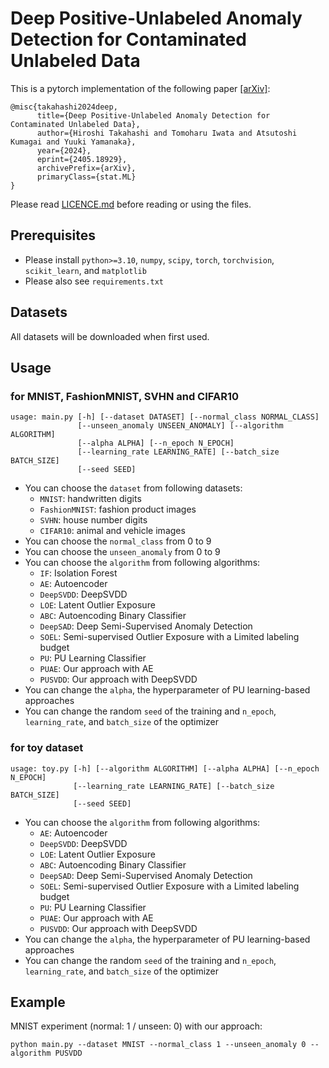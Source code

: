 # Deep Positive-Unlabeled Anomaly Detection for Contaminated Unlabeled Data
This is a pytorch implementation of the following paper [[arXiv]](https://arxiv.org/abs/2405.18929):
```
@misc{takahashi2024deep,
      title={Deep Positive-Unlabeled Anomaly Detection for Contaminated Unlabeled Data}, 
      author={Hiroshi Takahashi and Tomoharu Iwata and Atsutoshi Kumagai and Yuuki Yamanaka},
      year={2024},
      eprint={2405.18929},
      archivePrefix={arXiv},
      primaryClass={stat.ML}
}
```
Please read [LICENCE.md](LICENCE.md) before reading or using the files.


## Prerequisites
- Please install `python>=3.10`, `numpy`, `scipy`, `torch`, `torchvision`, `scikit_learn`, and `matplotlib`
- Please also see `requirements.txt`


## Datasets
All datasets will be downloaded when first used.


## Usage

### for MNIST, FashionMNIST, SVHN and CIFAR10
```
usage: main.py [-h] [--dataset DATASET] [--normal_class NORMAL_CLASS]
               [--unseen_anomaly UNSEEN_ANOMALY] [--algorithm ALGORITHM]
               [--alpha ALPHA] [--n_epoch N_EPOCH]
               [--learning_rate LEARNING_RATE] [--batch_size BATCH_SIZE]
               [--seed SEED]
```
- You can choose the `dataset` from following datasets: 
  - `MNIST`: handwritten digits
  - `FashionMNIST`: fashion product images
  - `SVHN`: house number digits
  - `CIFAR10`: animal and vehicle images
- You can choose the `normal_class` from 0 to 9
- You can choose the `unseen_anomaly` from 0 to 9
- You can choose the `algorithm` from following algorithms:
  - `IF`: Isolation Forest
  - `AE`: Autoencoder
  - `DeepSVDD`: DeepSVDD
  - `LOE`: Latent Outlier Exposure
  - `ABC`: Autoencoding Binary Classifier
  - `DeepSAD`: Deep Semi-Supervised Anomaly Detection
  - `SOEL`: Semi-supervised Outlier Exposure with a Limited labeling budget
  - `PU`: PU Learning Classifier
  - `PUAE`: Our approach with AE
  - `PUSVDD`: Our approach with DeepSVDD
- You can change the `alpha`, the hyperparameter of PU learning-based approaches
- You can change the random `seed` of the training and `n_epoch`, `learning_rate`, and `batch_size` of the optimizer


### for toy dataset
```
usage: toy.py [-h] [--algorithm ALGORITHM] [--alpha ALPHA] [--n_epoch N_EPOCH]
              [--learning_rate LEARNING_RATE] [--batch_size BATCH_SIZE]
              [--seed SEED]
```
- You can choose the `algorithm` from following algorithms:
  - `AE`: Autoencoder
  - `DeepSVDD`: DeepSVDD
  - `LOE`: Latent Outlier Exposure
  - `ABC`: Autoencoding Binary Classifier
  - `DeepSAD`: Deep Semi-Supervised Anomaly Detection
  - `SOEL`: Semi-supervised Outlier Exposure with a Limited labeling budget
  - `PU`: PU Learning Classifier
  - `PUAE`: Our approach with AE
  - `PUSVDD`: Our approach with DeepSVDD
- You can change the `alpha`, the hyperparameter of PU learning-based approaches
- You can change the random `seed` of the training and `n_epoch`, `learning_rate`, and `batch_size` of the optimizer


## Example
MNIST experiment (normal: 1 / unseen: 0) with our approach:
```
python main.py --dataset MNIST --normal_class 1 --unseen_anomaly 0 --algorithm PUSVDD
```
